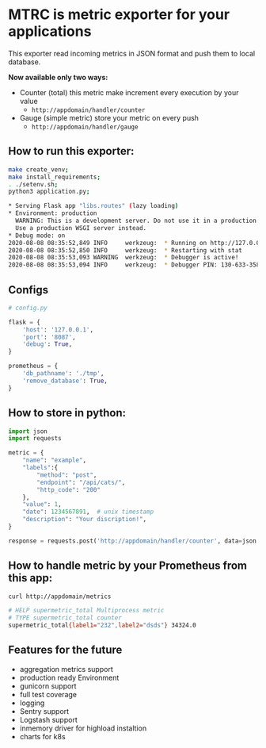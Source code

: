 # MTRC is metric exporter for your applications

This exporter read incoming metrics in JSON format and push them to local database.

**Now available only two ways:**
* Counter (total) this metric make increment every execution by your value
  * `http://appdomain/handler/counter`
* Gauge (simple metric) store your metric on every push
  * `http://appdomain/handler/gauge`

## How to run this exporter:
```bash
make create_venv;
make install_requirements;
. ./setenv.sh;
python3 application.py;

* Serving Flask app "libs.routes" (lazy loading)
* Environment: production
  WARNING: This is a development server. Do not use it in a production deployment.
  Use a production WSGI server instead.
* Debug mode: on
2020-08-08 08:35:52,849 INFO     werkzeug:  * Running on http://127.0.0.1:8087/ (Press CTRL+C to quit)
2020-08-08 08:35:52,850 INFO     werkzeug:  * Restarting with stat
2020-08-08 08:35:53,093 WARNING  werkzeug:  * Debugger is active!
2020-08-08 08:35:53,094 INFO     werkzeug:  * Debugger PIN: 130-633-358
```

## Configs
```python
# config.py

flask = {
    'host': '127.0.0.1',
    'port': '8087',
    'debug': True,
}

prometheus = {
    'db_pathname': './tmp',
    'remove_database': True,
}
```

## How to store in python:
```python
import json
import requests

metric = {
    "name": "example",
    "labels":{
        "method": "post",
        "endpoint": "/api/cats/",
        "http_code": "200"
    },
    "value": 1,
    "date": 1234567891,  # unix timestamp
    "description": "Your discription!",
}

response = requests.post('http://appdomain/handler/counter', data=json.dumps(metric))
```

## How to handle metric by your Prometheus from this app:
``` bash
curl http://appdomain/metrics

# HELP supermetric_total Multiprocess metric
# TYPE supermetric_total counter
supermetric_total{label1="232",label2="dsds"} 34324.0
```

## Features for the future
* aggregation metrics support
* production ready Environment
* gunicorn support
* full test coverage
* logging
* Sentry support
* Logstash support
* inmemory driver for highload instaltion
* charts for k8s
